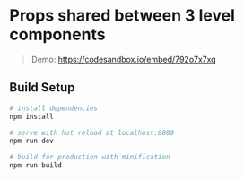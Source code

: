 # Props shared between 3 level components

> Demo: https://codesandbox.io/embed/792o7x7xq

## Build Setup

``` bash
# install dependencies
npm install

# serve with hot reload at localhost:8080
npm run dev

# build for production with minification
npm run build
```
